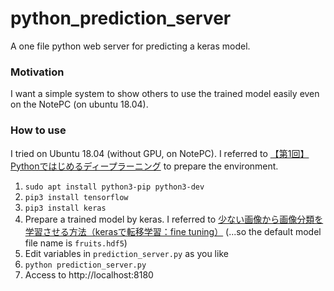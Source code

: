 # python_prediction_server

A one file python web server for predicting a keras model.

### Motivation
I want a simple system to show others to use the trained model easily even on the NotePC (on ubuntu 18.04).

### How to use

I tried on Ubuntu 18.04 (without GPU, on NotePC).
I referred to [【第1回】Pythonではじめるディープラーニング](https://qiita.com/naoyoshinori/items/5389294c4121bc5eccb1) to prepare the environment.

1. `sudo apt install python3-pip python3-dev`
1. `pip3 install tensorflow`
1. `pip3 install keras`
1. Prepare a trained model by keras. I referred to [少ない画像から画像分類を学習させる方法（kerasで転移学習：fine tuning）](https://spjai.com/keras-fine-tuning/) (...so the default model file name is `fruits.hdf5`)
1. Edit variables in `prediction_server.py` as you like
1. `python prediction_server.py`
1. Access to http://localhost:8180
